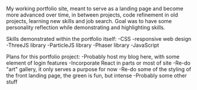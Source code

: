 My working portfolio site, meant to serve as a landing page and become more advanced over time, in between projects, code refinement in old projects, learning new skills and job search.  Goal was to have some personality reflection while demonstrating and highlighting skills.

Skills demonstrated within the portfolio itself:
-CSS
-responsive web design
-ThreeJS library
-ParticleJS library
-Phaser library
-JavaScript


Plans for this portfolio project:
-Probably host my blog here, with some element of login features
-Incorporate React in parts or most of site
-Re-do "art" gallery, it only serves a purpose for now
-Re-do some of the styling of the front landing page, the green is fun, but intense
-Probably some other stuff


